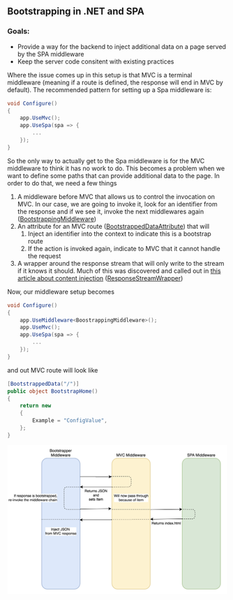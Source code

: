 ## Bootstrapping in .NET and SPA

### Goals:
- Provide a way for the backend to inject additional data on a page served by the SPA middleware
- Keep the server code consitent with existing practices

Where the issue comes up in this setup is that MVC is a terminal middleware (meaning if a route is defined, the response will end in MVC by default). The recommended pattern for setting up a Spa middleware is:

```csharp
void Configure()
{
    app.UseMvc();
    app.UseSpa(spa => {
        ...
    });
}
```

So the only way to actually get to the Spa middleware is for the MVC middleware to think it has no work to do. This becomes a problem when we want to define some paths that can provide additional data to the page. In order to do that, we need a few things

1) A middleware before MVC that allows us to control the invocation on MVC. In our case, we are going to invoke it, look for an identifier from the response and if we see it, invoke the next middlewares again ([BootstrappingMiddleware](/src/BootstrappingMiddleware/Bootstrapping/BootstrappingMiddleware.cs))
2) An attribute for an MVC route ([BootstrappedDataAttribute](/src/BootstrappingMiddleware/Bootstrapping/BootstrappedDataAttribute.cs)) that will 
   1) Inject an identifier into the context to indicate this is a bootstrap route
   2) If the action is invoked again, indicate to MVC that it cannot handle the request
3) A wrapper around the response stream that will only write to the stream if it knows it should. Much of this was discovered and called out in [this article about content injection](https://weblog.west-wind.com/posts/2020/Mar/29/Content-Injection-with-Response-Rewriting-in-ASPNET-Core-3x) ([ResponseStreamWrapper](/src/BootstrappingMiddleware/Bootstrapping/ResponseStreamWrapper.cs))

Now, our middleware setup becomes
```csharp
void Configure()
{
    app.UseMiddleware<BoostrappingMiddleware>();
    app.UseMvc();
    app.UseSpa(spa => {
        ...
    });
}
```
and out MVC route will look like
```csharp
[BootstrappedData("/")]
public object BootstrapHome()
{
    return new
    {
        Example = "ConfigValue",
    };
}
```

![Middleware Pipeline](../../content/middleware-pipeline.png)